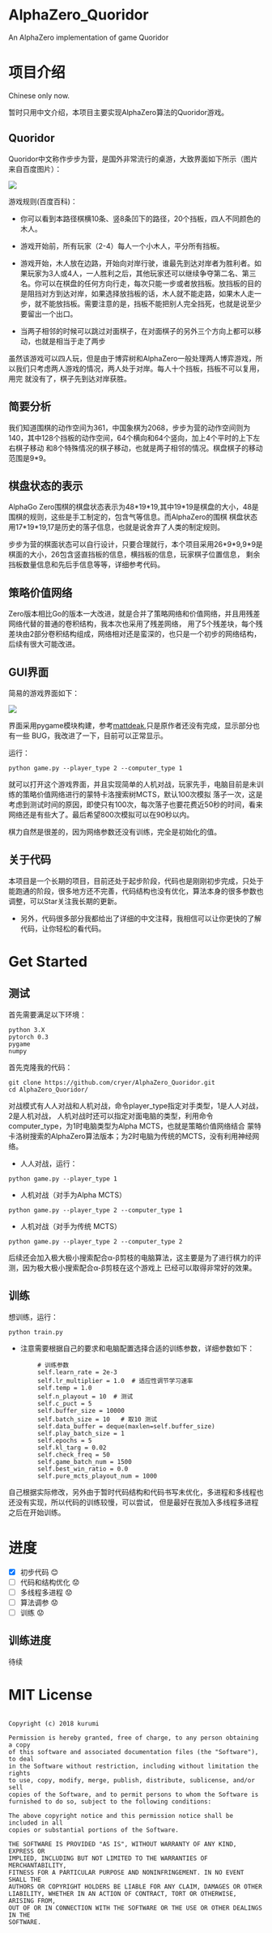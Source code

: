 # AlphaZero_Quoridor
An AlphaZero implementation of game Quoridor

# 项目介绍

Chinese only now.

暂时只用中文介绍，本项目主要实现AlphaZero算法的Quoridor游戏。

## Quoridor

Quoridor中文称作步步为营，是国外非常流行的桌游，大致界面如下所示（图片来自百度图片）：

![](https://github.com/cryer/AlphaZero_Quoridor/raw/master/images/1.jpg)

游戏规则(百度百科)：

* 你可以看到本路径棋横10条、竖8条凹下的路径，20个挡板，四人不同颜色的木人。
* 游戏开始前，所有玩家（2-4）每人一个小木人，平分所有挡板。
* 游戏开始，木人放在边路，开始向对岸行驶，谁最先到达对岸者为胜利者。如果玩家为3人或4人，一人胜利之后，其他玩家还可以继续争夺第二名、第三名。你可以在棋盘的任何方向行走，每次只能一步或者放挡板。放挡板的目的是阻挡对方到达对岸，如果选择放挡板的话，木人就不能走路，如果木人走一步，就不能放挡板。需要注意的是，挡板不能把别人完全挡死，也就是说至少要留出一个出口。

* 当两子相邻的时候可以跳过对面棋子，在对面棋子的另外三个方向上都可以移动，也就是相当于走了两步

虽然该游戏可以四人玩，但是由于博弈树和AlphaZero一般处理两人博弈游戏，所以我们只考虑两人游戏的情况，两人处于对岸。每人十个挡板，挡板不可以复用，用完
就没有了，棋子先到达对岸获胜。

## 简要分析

我们知道围棋的动作空间为361，中国象棋为2068，步步为营的动作空间则为140，其中128个挡板的动作空间，64个横向和64个竖向，加上4个平时的上下左右棋子移动
和8个特殊情况的棋子移动，也就是两子相邻的情况。棋盘棋子的移动范围是9\*9。

## 棋盘状态的表示

AlphaGo Zero围棋的棋盘状态表示为48\*19\*19,其中19\*19是棋盘的大小，48是围棋的规则，这些是手工制定的，包含气等信息。而AlphaZero的围棋
棋盘状态用17\*19\*19,17是历史的落子信息，也就是说舍弃了人类的制定规则。

步步为营的棋面状态可以自行设计，只要合理就行，本个项目采用26\*9\*9,9\*9是棋面的大小，26包含竖直挡板的信息，横挡板的信息，玩家棋子位置信息，
剩余挡板数量信息和先后手信息等等，详细参考代码。

## 策略价值网络

Zero版本相比Go的版本一大改进，就是合并了策略网络和价值网络，并且用残差网络代替的普通的卷积结构，我本次也采用了残差网络，
用了5个残差块，每个残差块由2部分卷积结构组成，网络相对还是蛮深的，也只是一个初步的网络结构，后续有很大可能改进。

## GUI界面

简易的游戏界面如下：

![](https://github.com/cryer/AlphaZero_Quoridor/raw/master/images/2.png)

界面采用pygame模块构建，参考[mattdeak](https://github.com/mattdeak/QuoridorZero),只是原作者还没有完成，显示部分也有一些
BUG，我改进了一下，目前可以正常显示。

运行：
```
python game.py --player_type 2 --computer_type 1
```
就可以打开这个游戏界面，并且实现简单的人机对战，玩家先手，电脑目前是未训练的策略价值网络进行的蒙特卡洛搜索树MCTS，默认100次模拟
落子一次，这是考虑到测试时间的原因，即使只有100次，每次落子也要花费近50秒的时间，看来网络还是有些大了。最后希望800次模拟可以在90秒以内。

棋力自然是很差的，因为网络参数还没有训练，完全是初始化的值。

## 关于代码

本项目是一个长期的项目，目前还处于起步阶段，代码也是刚刚初步完成，只处于能跑通的阶段，很多地方还不完善，代码结构也没有优化，算法本身的很多参数也
调整，可以Star关注我长期的更新。

* 另外，代码很多部分我都给出了详细的中文注释，我相信可以让你更快的了解代码，让你轻松的看代码。

# Get Started

## 测试

首先需要满足以下环境：
```
python 3.X
pytorch 0.3
pygame
numpy
```
首先克隆我的代码：
```
git clone https://github.com/cryer/AlphaZero_Quoridor.git
cd AlphaZero_Quoridor/
```

对战模式有人人对战和人机对战，命令player_type指定对手类型，1是人人对战，2是人机对战，
人机对战时还可以指定对面电脑的类型，利用命令computer_type，为1时电脑类型为Alpha MCTS，也就是策略价值网络结合
蒙特卡洛树搜索的AlphaZero算法版本；为2时电脑为传统的MCTS，没有利用神经网络。

* 人人对战，运行：
```
python game.py --player_type 1
```

* 人机对战（对手为Alpha MCTS）
```
python game.py --player_type 2 --computer_type 1
```

* 人机对战（对手为传统 MCTS）
```
python game.py --player_type 2 --computer_type 2
```
后续还会加入极大极小搜索配合α-β剪枝的电脑算法，这主要是为了进行棋力的评测，因为极大极小搜索配合α-β剪枝在这个游戏上
已经可以取得非常好的效果。

## 训练

想训练，运行：

```
python train.py
```

* 注意需要根据自己的要求和电脑配置选择合适的训练参数，详细参数如下：

```
        # 训练参数
        self.learn_rate = 2e-3
        self.lr_multiplier = 1.0  # 适应性调节学习速率
        self.temp = 1.0
        self.n_playout = 10  # 测试
        self.c_puct = 5
        self.buffer_size = 10000
        self.batch_size = 10   # 取10 测试
        self.data_buffer = deque(maxlen=self.buffer_size)
        self.play_batch_size = 1
        self.epochs = 5
        self.kl_targ = 0.02
        self.check_freq = 50
        self.game_batch_num = 1500
        self.best_win_ratio = 0.0
        self.pure_mcts_playout_num = 1000
```
自己根据实际修改，另外由于暂时代码结构和代码书写未优化，多进程和多线程也还没有实现，所以代码的训练较慢，可以尝试，
但是最好在我加入多线程多进程之后在开始训练。



# 进度

- [x] 初步代码 :blush:
- [ ] 代码和结构优化 :worried:
- [ ] 多线程多进程 :worried:
- [ ] 算法调参 :worried:
- [ ] 训练 :worried:

## 训练进度

待续

# MIT License

```

Copyright (c) 2018 kurumi

Permission is hereby granted, free of charge, to any person obtaining a copy
of this software and associated documentation files (the "Software"), to deal
in the Software without restriction, including without limitation the rights
to use, copy, modify, merge, publish, distribute, sublicense, and/or sell
copies of the Software, and to permit persons to whom the Software is
furnished to do so, subject to the following conditions:

The above copyright notice and this permission notice shall be included in all
copies or substantial portions of the Software.

THE SOFTWARE IS PROVIDED "AS IS", WITHOUT WARRANTY OF ANY KIND, EXPRESS OR
IMPLIED, INCLUDING BUT NOT LIMITED TO THE WARRANTIES OF MERCHANTABILITY,
FITNESS FOR A PARTICULAR PURPOSE AND NONINFRINGEMENT. IN NO EVENT SHALL THE
AUTHORS OR COPYRIGHT HOLDERS BE LIABLE FOR ANY CLAIM, DAMAGES OR OTHER
LIABILITY, WHETHER IN AN ACTION OF CONTRACT, TORT OR OTHERWISE, ARISING FROM,
OUT OF OR IN CONNECTION WITH THE SOFTWARE OR THE USE OR OTHER DEALINGS IN THE
SOFTWARE.

```
